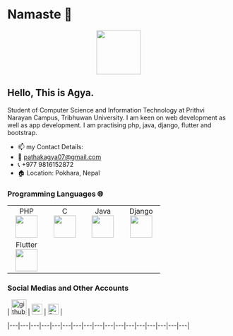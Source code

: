# Namaste :pray:
<div id="header" align="center">
  <img src="https://media.giphy.com/media/M9gbBd9nbDrOTu1Mqx/giphy.gif" width="100"/>
</div>


## Hello, This is Agya. 
Student of Computer Science and Information Technology at Prithvi Narayan Campus, Tribhuwan University. I am keen on web development as well as app development. I am practising php, java, django, flutter and bootstrap. 


- 📫 my Contact Details: 
- :email: pathakagya07@gmail.com        
- :telephone_receiver: +977 9816152872
- 🏠 Location: Pokhara, Nepal

### Programming Languages 🌐
<table>
  <tbody>
    <tr valign="top">
      <td width="20%" align="center">
        <span>PHP</span><br>
        <img height="50px" src="https://cdn.svgporn.com/logos/php.svg">
      </td>
      <td width="20%" align="center">
        <span>C</span><br>
        <img height="50px" src="https://cdn.svgporn.com/logos/c.svg">
      </td>
      <td width="20%" align="center">
        <span>Java</span><br>
        <img height="50px" src="https://cdn.svgporn.com/logos/java.svg">
      </td>
      <td width="20%" align="center">
        <span>Django</span><br>
        <img height="50px" src="https://cdn.svgporn.com/logos/django.svg">
      </td>
    </tr>
    <td width="20%" align="center">
        <span>Flutter</span><br>
        <img height="50px" src="https://cdn.svgporn.com/logos/flutter.svg">
      </td>
    
  </tbody>
</table>

### Social Medias and Other Accounts

| [<img src="https://cdn.svgporn.com/logos/github-octocat.svg" alt="github logo" width="34">](https://github.com/agya09) | <a href="https://www.instagram.com/agya_pathak/"><img width="24" src="https://cdn.cdnlogo.com/logos/i/92/instagram.svg"></a> | [<img src="https://cdn.svgporn.com/logos/facebook.svg" alt="fb logo" width="24">](https://www.facebook.com/agya.pathak.927) |


|---|---|---|---|---|---|---|---|---|---|---|---|---|---|---|---|---|
